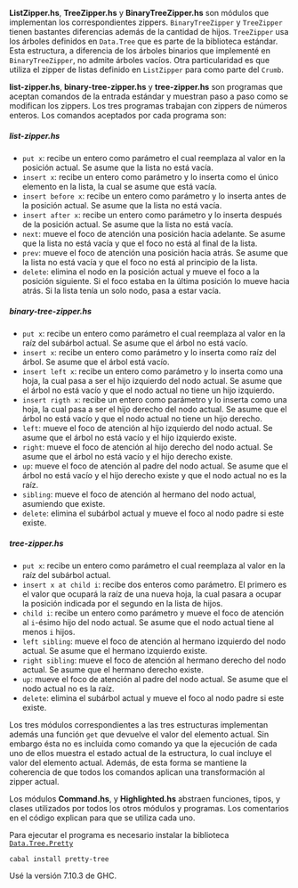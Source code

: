 **ListZipper.hs**, **TreeZipper.hs** y **BinaryTreeZipper.hs** son módulos que implementan los correspondientes zippers. `BinaryTreeZipper` y `TreeZipper` tienen bastantes diferencias además de la cantidad de hijos. `TreeZipper` usa los árboles definidos en `Data.Tree` que es parte de la biblioteca estándar. Esta estructura, a diferencia de los árboles binarios que implementé en `BinaryTreeZipper`, no admite árboles vacíos. Otra particularidad es que utiliza el zipper de listas definido en `ListZipper` para como parte del  `Crumb`.

**list-zipper.hs**, **binary-tree-zipper.hs** y **tree-zipper.hs** son programas que aceptan comandos de la entrada estándar y muestran paso a paso como se modifican los zippers. Los tres programas trabajan con zippers de números enteros. Los comandos aceptados por cada programa son:

##### list-zipper.hs

*  `put x`: recibe un entero como parámetro el cual reemplaza al valor en la posición actual. Se asume que la lista no está vacía.
* `insert x`: recibe un entero como parámetro y lo inserta como el único elemento en la lista, la cual se asume que está vacía.
* `insert before x`: recibe un entero como parámetro y lo inserta antes de la posición actual. Se asume que la lista no está vacía.
* `insert after x`: recibe un entero como parámetro y lo inserta después de la posición actual. Se asume que la lista no está vacía.
* `next`: mueve el foco de atención una posición hacia adelante. Se asume que la lista no está vacía y que el foco no está al final de la lista.
* `prev`: mueve el foco de atención una posición hacia atrás. Se asume que la lista no está vacía y que el foco no está al principio de la lista.
* `delete`: elimina el nodo en la posición actual y mueve el foco a la posición siguiente. Si el foco estaba en la última posición lo mueve hacia atrás. Si la lista tenía un solo nodo, pasa a estar vacía.


##### binary-tree-zipper.hs

*  `put x`: recibe un entero como parámetro el cual reemplaza al valor en la raíz del subárbol actual. Se asume que el árbol no está vacío.
* `insert x`: recibe un entero como parámetro y lo inserta como raíz del árbol. Se asume que el árbol está vacío.
* `insert left x`: recibe un entero como parámetro y lo inserta como una hoja, la cual pasa a ser el hijo izquierdo del nodo actual. Se asume que el árbol no está vacío y que el nodo actual no tiene un hijo izquierdo.
* `insert rigth x`: recibe un entero como parámetro y lo inserta como una hoja, la cual pasa a ser el hijo derecho del nodo actual. Se asume que el árbol no está vacío y que el nodo actual no tiene un hijo derecho.
* `left`: mueve el foco de atención al hijo izquierdo del nodo actual. Se asume que el árbol no está vacío y el hijo izquierdo existe.
* `right`: mueve el foco de atención al hijo derecho del nodo actual. Se asume que el árbol no está vacío y el hijo derecho existe.
* `up`: mueve el foco de atención al padre del nodo actual. Se asume que el árbol no está vacío y el hijo derecho existe y que el nodo actual no es la raíz.
* `sibling`: mueve el foco de atención al hermano del nodo actual, asumiendo que existe.
* `delete`: elimina el subárbol actual y mueve el foco al nodo padre si este existe.

##### tree-zipper.hs

*  `put x`: recibe un entero como parámetro el cual reemplaza al valor en la raíz del subárbol actual.
* `insert x at child i`: recibe dos enteros como parámetro. El primero es el valor que ocupará la raíz de una nueva hoja, la cual pasara a ocupar la posición indicada por el segundo en la lista de hijos.
* `child i`: recibe un entero como parámetro y mueve el foco de atención al `i`-ésimo hijo del nodo actual. Se asume que el nodo actual tiene al menos `i` hijos.
* `left sibling`: mueve el foco de atención al hermano izquierdo del nodo actual. Se asume que el hermano izquierdo existe.
* `right sibling`: mueve el foco de atención al hermano derecho del nodo actual. Se asume que el hermano derecho existe.
* `up`: mueve el foco de atención al padre del nodo actual. Se asume que el nodo actual no es la raíz.
* `delete`: elimina el subárbol actual y mueve el foco al nodo padre si este existe.

Los tres módulos correspondientes a las tres estructuras implementan además una función `get` que devuelve el valor del elemento actual. Sin embargo ésta no es incluida como comando ya que la ejecución de cada uno de ellos muestra el estado actual de la estructura, lo cual incluye el valor del elemento actual. Además, de esta forma se mantiene la coherencia de que todos los comandos aplican una transformación al zipper actual.

Los módulos **Command.hs**, y **Highlighted.hs** abstraen funciones, tipos, y clases utilizados por todos los otros módulos y programas. Los comentarios en el código explican para que se utiliza cada uno.

Para ejecutar el programa es necesario instalar la biblioteca [`Data.Tree.Pretty`](https://hackage.haskell.org/package/pretty-tree-0.1.0.0/docs/Data-Tree-Pretty.html)

    cabal install pretty-tree

Usé la versión 7.10.3 de GHC.
